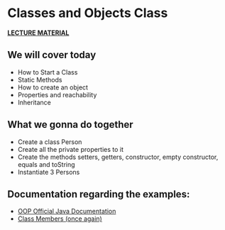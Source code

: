 # Classes and Objects Class

**[LECTURE MATERIAL](http://kitlei.web.elte.hu/segedanyagok/foliak/java/en-java-bsc/02object-orientation.pdf)**

## We will cover today

* How to Start a Class
* Static Methods
* How to create an object
* Properties and reachability
* Inheritance


## What we gonna do together
* Create a class Person
* Create all the private properties to it
* Create the methods setters, getters, constructor, empty constructor, equals and toString
* Instantiate 3 Persons



## Documentation regarding the examples:
* [OOP Official Java Documentation](https://docs.oracle.com/javase/tutorial/java/concepts/)
* [Class Members (once again)](https://docs.oracle.com/javase/tutorial/java/javaOO/classvars.html)
